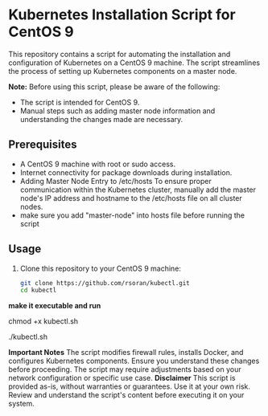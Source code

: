 # Kubernetes Installation Script for CentOS 9

This repository contains a script for automating the installation and configuration of Kubernetes on a CentOS 9 machine. The script streamlines the process of setting up Kubernetes components on a master node.

**Note:** Before using this script, please be aware of the following:

- The script is intended for CentOS 9.
- Manual steps such as adding master node information and understanding the changes made are necessary.

## Prerequisites

- A CentOS 9 machine with root or sudo access.
- Internet connectivity for package downloads during installation.
- Adding Master Node Entry to /etc/hosts
To ensure proper communication within the Kubernetes cluster, manually add the master node's IP address and hostname to the /etc/hosts file on all cluster nodes.
- make sure you add "master-node" into hosts file before running the script

## Usage

1. Clone this repository to your CentOS 9 machine:

   ```bash
   git clone https://github.com/rsoran/kubectl.git
   cd kubectl

**make it executable and run**

chmod +x kubectl.sh

./kubectl.sh

**Important Notes**
The script modifies firewall rules, installs Docker, and configures Kubernetes components. Ensure you understand these changes before proceeding.
The script may require adjustments based on your network configuration or specific use case.
**Disclaimer**
This script is provided as-is, without warranties or guarantees. Use it at your own risk. Review and understand the script's content before executing it on your system.




